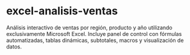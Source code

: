 # excel-analisis-ventas
Análisis interactivo de ventas por región, producto y año utilizando exclusivamente Microsoft Excel. Incluye panel de control con fórmulas automatizadas, tablas dinámicas, subtotales, macros y visualización de datos.
